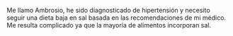 Me llamo Ambrosio, he sido diagnosticado de hipertensión y necesito seguir una dieta baja en sal basada en las recomendaciones de mi médico. Me resulta complicado ya que la mayoría de alimentos incorporan sal.
